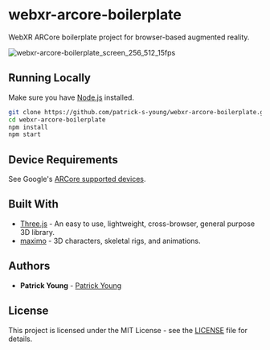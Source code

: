 # webxr-arcore-boilerplate
WebXR ARCore boilerplate project for browser-based augmented reality.



![webxr-arcore-boilerplate_screen_256_512_15fps](https://user-images.githubusercontent.com/42591798/220235740-9b053463-b347-4e64-9009-477d2fabaeb1.gif)

## Running Locally

Make sure you have [Node.js](http://nodejs.org/) installed.

```sh
git clone https://github.com/patrick-s-young/webxr-arcore-boilerplate.git # or clone your own fork
cd webxr-arcore-boilerplate
npm install
npm start
```
## Device Requirements
See Google's [ARCore supported devices](https://developers.google.com/ar/devices).

## Built With

* [Three.js](https://www.npmjs.com/package/three) - An easy to use, lightweight, cross-browser, general purpose 3D library.
* [maximo](https://www.mixamo.com/) - 3D characters, skeletal rigs, and animations.

## Authors

* **Patrick Young** - [Patrick Young](https://github.com/patrick-s-young)

## License

This project is licensed under the MIT License - see the [LICENSE](LICENSE) file for details.

